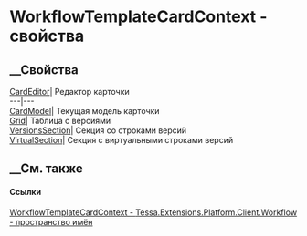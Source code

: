 # WorkflowTemplateCardContext - свойства
##  __Свойства
[CardEditor](P_Tessa_Extensions_Platform_Client_Workflow_WorkflowTemplateCardContext_CardEditor.htm)|
Редактор карточки  
---|---  
[CardModel](P_Tessa_Extensions_Platform_Client_Workflow_WorkflowTemplateCardContext_CardModel.htm)|
Текущая модель карточки  
[Grid](P_Tessa_Extensions_Platform_Client_Workflow_WorkflowTemplateCardContext_Grid.htm)|
Таблица с версиями  
[VersionsSection](P_Tessa_Extensions_Platform_Client_Workflow_WorkflowTemplateCardContext_VersionsSection.htm)|
Секция со строками версий  
[VirtualSection](P_Tessa_Extensions_Platform_Client_Workflow_WorkflowTemplateCardContext_VirtualSection.htm)|
Секция с виртуальными строками версий  
## __См. также
#### Ссылки
[WorkflowTemplateCardContext -
](T_Tessa_Extensions_Platform_Client_Workflow_WorkflowTemplateCardContext.htm)
[Tessa.Extensions.Platform.Client.Workflow - пространство
имён](N_Tessa_Extensions_Platform_Client_Workflow.htm)
